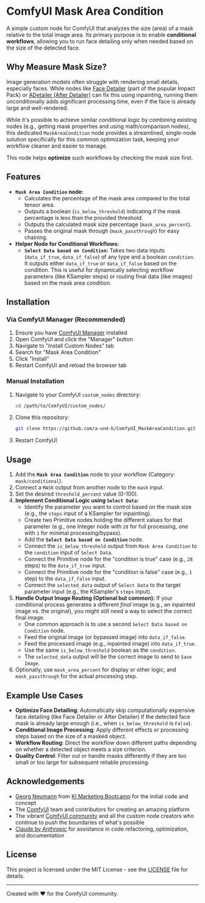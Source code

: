 # ComfyUI Mask Area Condition

A simple custom node for ComfyUI that analyzes the size (area) of a mask relative to the total image area. Its primary purpose is to enable **conditional workflows**, allowing you to run  face detailing only when needed based on the size of the detected face.

## Why Measure Mask Size?

Image generation models often struggle with rendering small details, especially faces. While nodes like [Face Detailer](https://github.com/ltdrdata/ComfyUI-Impact-Pack) (part of the popular Impact Pack) or [ADetailer (After Detailer)](https://github.com/Bing-su/adetailer) can fix this using inpainting, running them unconditionally adds significant processing time, even if the face is already large and well-rendered.

While it's possible to achieve similar conditional logic by combining existing nodes (e.g., getting mask properties and using math/comparison nodes), this dedicated `MaskAreaCondition` node provides a streamlined, single-node solution specifically for this common optimization task, keeping your workflow cleaner and easier to manage.

This node helps **optimize** such workflows by checking the mask size first.

## Features

*   **`Mask Area Condition` node:**
    *   Calculates the percentage of the mask area compared to the total tensor area.
    *   Outputs a boolean (`is_below_threshold`) indicating if the mask percentage is less than the provided threshold.
    *   Outputs the calculated mask size percentage (`mask_area_percent`).
    *   Passes the original mask through (`mask_passthrough`) for easy chaining.
*   **Helper Node for Conditional Workflows:**
    *   **`Select Data based on Condition`:** Takes two data inputs (`data_if_true`, `data_if_false`) of any type and a boolean `condition`. It outputs either `data_if_true` or `data_if_false` based on the condition. This is useful for dynamically selecting workflow parameters (like KSampler steps) or routing final data (like images) based on the mask area condition.

## Installation

### Via ComfyUI Manager (Recommended)

1. Ensure you have [ComfyUI Manager](https://github.com/ltdrdata/ComfyUI-Manager) installed
2. Open ComfyUI and click the "Manager" button
3. Navigate to "Install Custom Nodes" tab
4. Search for "Mask Area Condition"
5. Click "Install"
6. Restart ComfyUI and reload the browser tab

### Manual Installation

1. Navigate to your ComfyUI `custom_nodes` directory:
   ```bash
   cd /path/to/ComfyUI/custom_nodes/
   ```
2. Clone this repository:
   ```bash
   git clone https://github.com/a-und-b/ComfyUI_MaskAreaCondition.git
   ```
3. Restart ComfyUI

## Usage

1.  Add the **`Mask Area Condition`** node to your workflow (Category: `mask/conditional`).
2.  Connect a `MASK` output from another node to the `mask` input.
3.  Set the desired `threshold_percent` value (0-100).
4.  **Implement Conditional Logic using `Select Data`:**
    *   Identify the parameter you want to control based on the mask size (e.g., the `steps` input of a KSampler for inpainting).
    *   Create two Primitive nodes holding the different values for that parameter (e.g., one Integer node with `28` for full processing, one with `1` for minimal processing/bypass).
    *   Add the **`Select Data based on Condition`** node.
    *   Connect the `is_below_threshold` output from `Mask Area Condition` to the `condition` input of `Select Data`.
    *   Connect the Primitive node for the "condition is true" case (e.g., `28` steps) to the `data_if_true` input.
    *   Connect the Primitive node for the "condition is false" case (e.g., `1` step) to the `data_if_false` input.
    *   Connect the `selected_data` output of `Select Data` to the target parameter input (e.g., the KSampler's `steps` input).
5.  **Handle Output Image Routing (Optional but common):** If your conditional process generates a different *final* image (e.g., an inpainted image vs. the original), you might still need a way to select the correct final image.
    *   One common approach is to use a second `Select Data based on Condition` node.
    *   Feed the original image (or bypassed image) into `data_if_false`.
    *   Feed the processed image (e.g., inpainted image) into `data_if_true`.
    *   Use the same `is_below_threshold` boolean as the `condition`.
    *   The `selected_data` output will be the correct image to send to `Save Image`.
6.  Optionally, use `mask_area_percent` for display or other logic, and `mask_passthrough` for the actual processing step.

## Example Use Cases

* **Optimize Face Detailing**: Automatically skip computationally expensive face detailing (like Face Detailer or After Detailer) if the detected face mask is already large enough (i.e., when `is_below_threshold` is `False`).
* **Conditional Image Processing**: Apply different effects or processing steps based on the size of a masked object.
* **Workflow Routing**: Direct the workflow down different paths depending on whether a detected object meets a size criterion.
* **Quality Control**: Filter out or handle masks differently if they are too small or too large for subsequent reliable processing.

## Acknowledgements

* [Georg Neumann](https://www.linkedin.com/in/georg-neumann) from [KI Marketing Bootcamp](https://marketing-ki.de) for the initial code and concept
* The [ComfyUI](https://github.com/comfyanonymous/ComfyUI) team and contributors for creating an amazing platform
* The vibrant [ComfyUI community](https://registry.comfy.org) and all the custom node creators who continue to push the boundaries of what's possible
* [Claude by Anthropic](https://www.anthropic.com/claude) for assistance in code refactoring, optimization, and documentation

## License

This project is licensed under the MIT License - see the [LICENSE](LICENSE) file for details.

---

Created with ❤️ for the ComfyUI community.